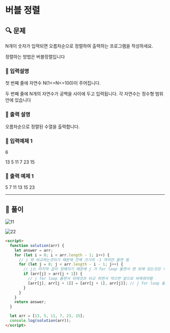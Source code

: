 # 버블 정렬

## 🔍 문제

N개이 숫자가 입력되면 오름차순으로 정렬하여 출력하는 프로그램을 작성하세요.

정렬하는 방법은 버블정렬입니다

### 🔹 입력설명

첫 번째 줄에 자연수 N(1<=N<=100)이 주어집니다.

두 번째 줄에 N개의 자연수가 공백을 사이에 두고 입력됩니다. 각 자연수는 정수형 범위 안에 있습니다

### 🔹 출력 설명

오름차순으로 정렬된 수열을 출력합니다.

### 🔹 입력예제 1

6

13 5 11 7 23 15

### 🔹 출력 예제 1

5 7 11 13 15 23

---

## 📌 풀이

![11](https://user-images.githubusercontent.com/28912774/118573649-f1e5c000-b7bd-11eb-84ab-fae8417e0b69.jpg)

![22](https://user-images.githubusercontent.com/28912774/118573650-f316ed00-b7bd-11eb-8faf-c365e349d1fd.jpg)

```html
<script>
  function solution(arr) {
    let answer = arr;
    for (let i = 0; i < arr.length - 1; i++) {
      // j 와 비교하는것이기 때문에 전체 크기의 -1 까지만 돌면 됨
      for (let j = 0; j < arr.length - i - 1; j++) {
        // j는 마지막 값이 정해지기 때문에 j 가 for loop 돌면서 맨 뒤에 있는것은 이미 정해져서 픽스 되었기 때문에 비교 할 필요는 없음
        if (arr[j] > arr[j + 1]) {
          // j for loop 돌면서 뒤에것과 비교 하면서 작으면 앞으로 바꿔줘야함
          [arr[j], arr[j + 1]] = [arr[j + 1], arr[j]]; // j for loop 돌때마다 바꿔 줘야 하니까 성능상에는 좋지는 않다
        }
      }
    }
    return answer;
  }

  let arr = [13, 5, 11, 7, 23, 15];
  console.log(solution(arr));
</script>
```

